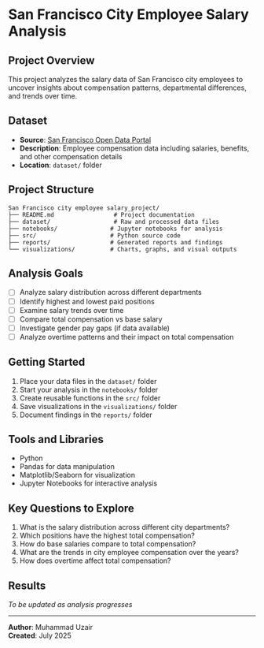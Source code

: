 # San Francisco City Employee Salary Analysis

## Project Overview
This project analyzes the salary data of San Francisco city employees to uncover insights about compensation patterns, departmental differences, and trends over time.

## Dataset
- **Source**: [San Francisco Open Data Portal](https://data.sfgov.org/)
- **Description**: Employee compensation data including salaries, benefits, and other compensation details
- **Location**: `dataset/` folder

## Project Structure
```
San Francisco city employee salary_project/
├── README.md                 # Project documentation
├── dataset/                  # Raw and processed data files
├── notebooks/               # Jupyter notebooks for analysis
├── src/                     # Python source code
├── reports/                 # Generated reports and findings
└── visualizations/          # Charts, graphs, and visual outputs
```

## Analysis Goals
- [ ] Analyze salary distribution across different departments
- [ ] Identify highest and lowest paid positions
- [ ] Examine salary trends over time
- [ ] Compare total compensation vs base salary
- [ ] Investigate gender pay gaps (if data available)
- [ ] Analyze overtime patterns and their impact on total compensation

## Getting Started
1. Place your data files in the `dataset/` folder
2. Start your analysis in the `notebooks/` folder
3. Create reusable functions in the `src/` folder
4. Save visualizations in the `visualizations/` folder
5. Document findings in the `reports/` folder

## Tools and Libraries
- Python
- Pandas for data manipulation
- Matplotlib/Seaborn for visualization
- Jupyter Notebooks for interactive analysis

## Key Questions to Explore
1. What is the salary distribution across different city departments?
2. Which positions have the highest total compensation?
3. How do base salaries compare to total compensation?
4. What are the trends in city employee compensation over the years?
5. How does overtime affect total compensation?

## Results
_To be updated as analysis progresses_

---
**Author**: Muhammad Uzair  
**Created**: July 2025
